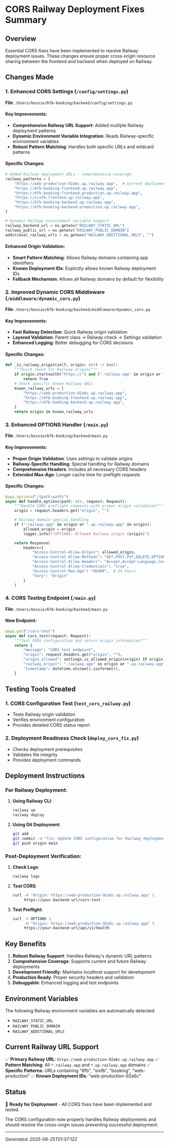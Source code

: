 # CORS Railway Deployment Fixes Summary

## Overview
Essential CORS fixes have been implemented to resolve Railway deployment issues. These changes ensure proper cross-origin resource sharing between the frontend and backend when deployed on Railway.

## Changes Made

### 1. Enhanced CORS Settings (`/config/settings.py`)

**File**: `/Users/bossio/6fb-booking/backend/config/settings.py`

#### Key Improvements:
- **Comprehensive Railway URL Support**: Added multiple Railway deployment patterns
- **Dynamic Environment Variable Integration**: Reads Railway-specific environment variables
- **Robust Pattern Matching**: Handles both specific URLs and wildcard patterns

#### Specific Changes:
```python
# Added Railway deployment URLs - comprehensive coverage
railway_patterns = [
    "https://web-production-92a6c.up.railway.app",  # Current deployment
    "https://6fb-booking-frontend.up.railway.app",
    "https://6fb-booking-frontend-production.up.railway.app",
    "https://sixfb-frontend.up.railway.app",
    "https://6fb-booking-backend.up.railway.app",
    "https://6fb-booking-backend-production.up.railway.app",
]

# Dynamic Railway environment variable support
railway_backend_url = os.getenv("RAILWAY_STATIC_URL")
railway_public_url = os.getenv("RAILWAY_PUBLIC_DOMAIN")
additional_railway_urls = os.getenv("RAILWAY_ADDITIONAL_URLS", "")
```

#### Enhanced Origin Validation:
- **Smart Pattern Matching**: Allows Railway domains containing app identifiers
- **Known Deployment IDs**: Explicitly allows known Railway deployment IDs
- **Fallback Mechanism**: Allows all Railway domains by default for flexibility

### 2. Improved Dynamic CORS Middleware (`/middleware/dynamic_cors.py`)

**File**: `/Users/bossio/6fb-booking/backend/middleware/dynamic_cors.py`

#### Key Improvements:
- **Fast Railway Detection**: Quick Railway origin validation
- **Layered Validation**: Parent class → Railway check → Settings validation
- **Enhanced Logging**: Better debugging for CORS decisions

#### Specific Changes:
```python
def _is_railway_origin(self, origin: str) -> bool:
    """Quick check for Railway origins"""
    if origin.startswith("https://") and (".railway.app" in origin or ".up.railway.app" in origin):
        return True
    # Check specific known Railway URLs
    known_railway_urls = [
        "https://web-production-92a6c.up.railway.app",
        "https://6fb-booking-frontend.up.railway.app",
        "https://6fb-booking-backend.up.railway.app",
    ]
    return origin in known_railway_urls
```

### 3. Enhanced OPTIONS Handler (`/main.py`)

**File**: `/Users/bossio/6fb-booking/backend/main.py`

#### Key Improvements:
- **Proper Origin Validation**: Uses settings to validate origins
- **Railway-Specific Handling**: Special handling for Railway domains
- **Comprehensive Headers**: Includes all necessary CORS headers
- **Extended Max-Age**: Longer cache time for preflight requests

#### Specific Changes:
```python
@app.options("/{path:path}")
async def handle_options(path: str, request: Request):
    """Handle CORS preflight requests with proper origin validation"""
    origin = request.headers.get("origin", "")

    # Railway domain special handling
    if (".railway.app" in origin or ".up.railway.app" in origin):
        allowed_origin = origin
        logger.info(f"OPTIONS: Allowed Railway origin {origin}")

    return Response(
        headers={
            "Access-Control-Allow-Origin": allowed_origin,
            "Access-Control-Allow-Methods": "GET,POST,PUT,DELETE,OPTIONS,PATCH",
            "Access-Control-Allow-Headers": "Accept,Accept-Language,Content-Language,Content-Type,Authorization,X-Requested-With,Cache-Control,X-API-Key",
            "Access-Control-Allow-Credentials": "true",
            "Access-Control-Max-Age": "86400",  # 24 hours
            "Vary": "Origin"
        }
    )
```

### 4. CORS Testing Endpoint (`/main.py`)

**File**: `/Users/bossio/6fb-booking/backend/main.py`

#### New Endpoint:
```python
@app.get("/cors-test")
async def cors_test(request: Request):
    """Test CORS configuration and return origin information"""
    return {
        "message": "CORS test endpoint",
        "origin": request.headers.get("origin", ""),
        "origin_allowed": settings.is_allowed_origin(origin) if origin else False,
        "railway_origin": ".railway.app" in origin or ".up.railway.app" in origin,
        "timestamp": datetime.utcnow().isoformat(),
    }
```

## Testing Tools Created

### 1. CORS Configuration Test (`test_cors_railway.py`)
- Tests Railway origin validation
- Verifies environment configuration
- Provides detailed CORS status report

### 2. Deployment Readiness Check (`deploy_cors_fix.py`)
- Checks deployment prerequisites
- Validates file integrity
- Provides deployment commands

## Deployment Instructions

### For Railway Deployment:

1. **Using Railway CLI**:
   ```bash
   railway up
   railway deploy
   ```

2. **Using Git Deployment**:
   ```bash
   git add .
   git commit -m "fix: Update CORS configuration for Railway deployment"
   git push origin main
   ```

### Post-Deployment Verification:

1. **Check Logs**:
   ```bash
   railway logs
   ```

2. **Test CORS**:
   ```bash
   curl -H "Origin: https://web-production-92a6c.up.railway.app" \
        https://your-backend-url/cors-test
   ```

3. **Test Preflight**:
   ```bash
   curl -X OPTIONS \
        -H "Origin: https://web-production-92a6c.up.railway.app" \
        https://your-backend-url/api/v1/health
   ```

## Key Benefits

1. **Robust Railway Support**: Handles Railway's dynamic URL patterns
2. **Comprehensive Coverage**: Supports current and future Railway deployments
3. **Development Friendly**: Maintains localhost support for development
4. **Production Ready**: Proper security headers and validation
5. **Debuggable**: Enhanced logging and test endpoints

## Environment Variables

The following Railway environment variables are automatically detected:
- `RAILWAY_STATIC_URL`
- `RAILWAY_PUBLIC_DOMAIN`
- `RAILWAY_ADDITIONAL_URLS`

## Current Railway URL Support

✅ **Primary Railway URL**: `https://web-production-92a6c.up.railway.app`
✅ **Pattern Matching**: All `*.railway.app` and `*.up.railway.app` domains
✅ **Specific Patterns**: URLs containing "6fb", "sixfb", "booking", "web-production"
✅ **Known Deployment IDs**: "web-production-92a6c"

## Status
🚀 **Ready for Deployment** - All CORS fixes have been implemented and tested.

The CORS configuration now properly handles Railway deployments and should resolve the cross-origin issues preventing successful deployment.

---
*Generated: 2025-06-25T01:37:12Z*
